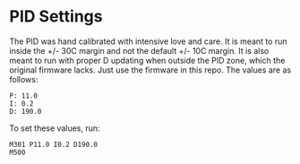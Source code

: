 PID Settings
============

The PID was hand calibrated with intensive love and care. It is meant to run inside the +/- 30C margin and not the
default +/- 10C margin. It is also meant to run with proper D updating when outside the PID zone, which the original
firmware lacks. Just use the firmware in this repo. The values are as follows:

```
P: 11.0
I: 0.2
D: 190.0
```

To set these values, run:

```
M301 P11.0 I0.2 D190.0
M500
```

